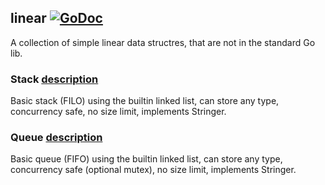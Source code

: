 ## linear [![GoDoc](https://godoc.org/golang.org/x/tools/cmd/godoc?status.svg)](https://godoc.org/github.com/BTooLs/data-structures/linear)
A collection of simple linear data structres, that are not in the standard Go lib.

### Stack [description](https://www.tutorialspoint.com/data_structures_algorithms/stack_algorithm.htm)
Basic stack (FILO) using the builtin linked list, can store any type, concurrency safe, no size limit, implements Stringer.

### Queue [description](https://www.tutorialspoint.com/data_structures_algorithms/dsa_queue.htm) 
Basic queue (FIFO) using the builtin linked list, can store any type, concurrency safe (optional mutex), no size limit, implements Stringer.
